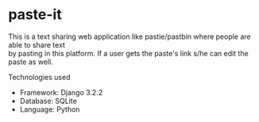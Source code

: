 # paste-it

This is a text sharing web application like pastie/pastbin where people are able to share text <br />
by pasting in this platform. If a user gets the paste's link s/he can edit the paste as well.  <br />

Technologies used

* Framework: Django 3.2.2
* Database: SQLite
* Language: Python 



